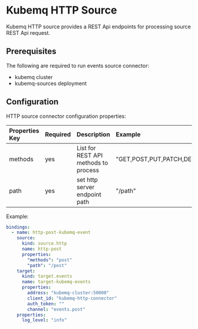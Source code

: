 # Kubemq HTTP Source

Kubemq HTTP source provides a REST Api endpoints for processing source REST Api request.

## Prerequisites
The following are required to run events source connector:

- kubemq cluster
- kubemq-sources deployment


## Configuration

HTTP source connector configuration properties:

| Properties Key             | Required | Description                           | Example            |
|:---------------------------|:---------|:--------------------------------------|:-------------------|
| methods                    | yes      | List for REST API methods to process| "GET,POST,PUT,PATCH,DELETE"|
| path                  | yes      | set http server endpoint path                      | "/path"        |


Example:

```yaml
bindings:
  - name: http-post-kubemq-event
    source:
      kind: source.http
      name: http-post
      properties:
        "methods": "post"
        "path": "/post"
    target:
      kind: target.events
      name: target-kubemq-events
      properties:
        address: "kubemq-cluster:50000"
        client_id: "kubemq-http-connector"
        auth_token: ""
        channel: "events.post"
    properties:
      log_level: "info"
```

